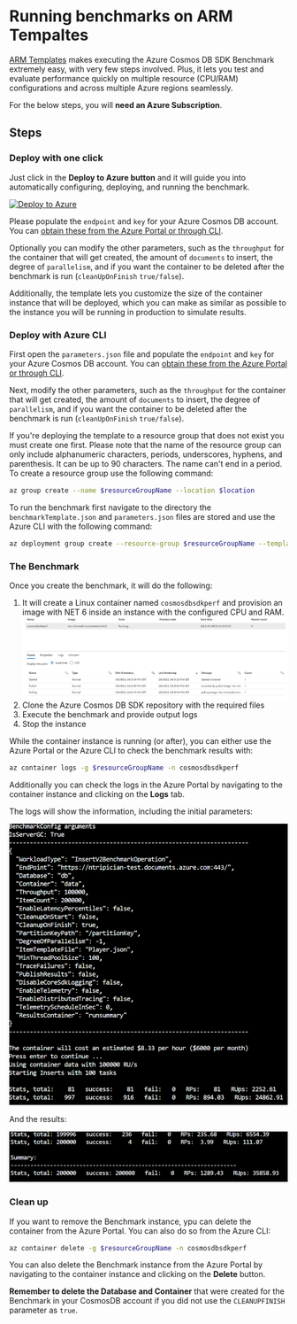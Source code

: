 # Running benchmarks on ARM Tempaltes

[ARM Templates](https://learn.microsoft.com/azure/azure-resource-manager/templates/) makes executing the Azure Cosmos DB SDK Benchmark extremely easy, with very few steps involved. Plus, it lets you test and evaluate performance quickly on multiple resource (CPU/RAM) configurations and across multiple Azure regions seamlessly.

For the below steps, you will **need an Azure Subscription**.

## Steps

### Deploy with one click

Just click in the **Deploy to Azure button** and it will guide you into automatically configuring, deploying, and running the benchmark.

[![Deploy to Azure](https://aka.ms/deploytoazurebutton)](https://portal.azure.com/#create/Microsoft.Template/uri/https%3A%2F%2Fraw.githubusercontent.com%2FAzure%2Fazure-cosmos-dotnet-v3%2Fmaster%2FMicrosoft.Azure.Cosmos.Samples%2FTools%2FBenchmark%2FARMTemplate%2FbenchmarkTemplate.json)

Please populate the `endpoint` and `key` for your Azure Cosmos DB account. You can [obtain these from the Azure Portal or through CLI](https://learn.microsoft.com/azure/cosmos-db/secure-access-to-data?tabs=using-primary-key#primary-keys).

Optionally you can modify the other parameters, such as the `throughput` for the container that will get created, the amount of `documents` to insert, the degree of `parallelism`, and if you want the container to be deleted after the benchmark is run (`cleanUpOnFinish` `true/false`).

Additionally, the template lets you customize the size of the container instance that will be deployed, which you can make as similar as possible to the instance you will be running in production to simulate results.

### Deploy with Azure CLI

First open the `parameters.json` file and populate the `endpoint` and `key` for your Azure Cosmos DB account. You can [obtain these from the Azure Portal or through CLI](https://learn.microsoft.com/azure/cosmos-db/secure-access-to-data?tabs=using-primary-key#primary-keys).

 Next, modify the other parameters, such as the `throughput` for the container that will get created, the amount of `documents` to insert, the degree of `parallelism`, and if you want the container to be deleted after the benchmark is run (`cleanUpOnFinish` `true/false`).

 If you're deploying the template to a resource group that does not exist you must create one first. Please note that the name of the resource group can only include alphanumeric characters, periods, underscores, hyphens, and parenthesis. It can be up to 90 characters. The name can't end in a period. To create a resource group use the following command:
 ```bash
 az group create --name $resourceGroupName --location $location
 ```

 To run the benchmark first navigate to the directory the `benchmarkTemplate.json` and `parameters.json` files are stored and use the Azure CLI with the following command:
 ```bash
 az deployment group create --resource-group $resourceGroupName --template-file benchmarkTemplate.json --parameters @parameters.json
 ```

### The Benchmark 

Once you create the benchmark, it will do the following:

1. It will create a Linux container named `cosmosdbsdkperf` and provision an image with NET 6 inside an instance with the configured CPU and RAM.
![Provisioned Container Instance](./arm1.png)
2. Clone the Azure Cosmos DB SDK repository with the required files
3. Execute the benchmark and provide output logs
4. Stop the instance

While the container instance is running (or after), you can either use the Azure Portal or the Azure CLI to check the benchmark results with:

```bash
az container logs -g $resourceGroupName -n cosmosdbsdkperf
```

Additionally you can check the logs in the Azure Portal by navigating to the container instance and clicking on the **Logs** tab.

The logs will show the information, including the initial parameters:

![Initial benchmark parameters](./arm2.png)

And the results:

![Benchmark results](./arm3.png)

### Clean up

If you want to remove the Benchmark instance, ypu can delete the container from the Azure Portal. You can also do so from the Azure CLI:

```bash
az container delete -g $resourceGroupName -n cosmosdbsdkperf
```

You can also delete the Benchmark instance from the Azure Portal by navigating to the container instance and clicking on the **Delete** button.

**Remember to delete the Database and Container** that were created for the Benchmark in your CosmosDB account if you did not use the `CLEANUPFINISH` parameter as `true`.
